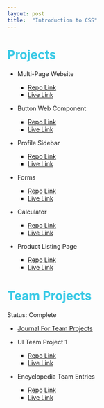 ```yaml
---
layout: post
title:  "Introduction to CSS"
---
```

<h1 style="color:#3CCAE6">Projects</h1>


<ul>
<li>Multi-Page Website</li>
 <ul style="list-style-type:square;">
     <li><a href="https://github.com/OscarRobertRodriguez/OscarRobertRodriguez.github.io">Repo Link</a></li>
     <li><a href="https://oscarrobertrodriguez.github.io/">Live Link</a></li>
 </ul>
</ul>
<ul>
<li>Button Web Component</li>
 <ul style="list-style-type:square;">
     <li><a href="https://github.com/OscarRobertRodriguez/learning-web-components/tree/master/components/buttons">Repo Link</a></li>
     <li><a href="https://oscarrobertrodriguez.github.io/learning-web-components/components/buttons/">Live Link</a></li>
 </ul>
</ul>
<ul>
<li>Profile Sidebar</li>
 <ul style="list-style-type:square;">
     <li><a href="https://github.com/OscarRobertRodriguez/profile-card">Repo Link</a></li>
     <li><a href="https://oscarrobertrodriguez.github.io/profile-card/">Live Link</a></li>
 </ul>
</ul>
<ul>
<li>Forms</li>
 <ul style="list-style-type:square;">
     <li><a href="https://github.com/OscarRobertRodriguez/md-forms">Repo Link</a></li>
     <li><a href="https://oscarrobertrodriguez.github.io/md-forms/">Live Link</a></li>
 </ul>
</ul>
<ul>
<li>Calculator</li>
 <ul style="list-style-type:square;">
     <li><a href="https://github.com/OscarRobertRodriguez/calculator">Repo Link</a></li>
     <li><a href="https://oscarrobertrodriguez.github.io/calculator/">Live Link</a></li>
 </ul>
</ul>
<ul>
<li>Product Listing Page</li>
 <ul style="list-style-type:square;">
     <li><a href="https://github.com/OscarRobertRodriguez/product-listing">Repo Link</a></li>
     <li><a href="https://oscarrobertrodriguez.github.io/product-listing/">Live Link</a></li>
 </ul>
</ul>


<h1 style="color:#3CCAE6">Team Projects</h1>
<p>Status: Complete</p>
<ul>
 <li><a href="https://github.com/moderndeveloper-students/coursework-OscarRobertRodriguez/blob/master/Course-06-Introduction-to-JavaScript-and-Modern-Web-Development/Chapter-2-Introduction-to-CSS/htmlAndCss-journal.md">Journal For Team Projects</a></li>
</ul>

<ul>
<li>UI Team Project 1</li>
 <ul style="list-style-type:square;">
     <li><a href="https://github.com/OscarRobertRodriguez/teamProject1">Repo Link</a></li>
     <li><a href="https://oscarrobertrodriguez.github.io/teamProject1/">Live Link</a></li>
 </ul>
</ul>

<ul>
<li>Encyclopedia Team Entries</li>
 <ul style="list-style-type:square;">
     <li><a href="https://github.com/OscarRobertRodriguez/encyclopediaEntries">Repo Link</a></li>
     <li><a href="https://oscarrobertrodriguez.github.io/encyclopediaEntries/">Live Link</a></li>
 </ul>
</ul>

<br>
<br>



